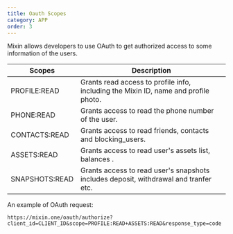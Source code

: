 ```yaml
---
title: Oauth Scopes
category: APP
order: 3
---
```


Mixin allows developers to use OAuth to get authorized access to some information of the users.

| Scopes | Description |
| --- | --- |
| PROFILE:READ | Grants read access to profile info, including the Mixin ID, name and profile photo. |
| PHONE:READ | Grants access to read the phone number of the user. |
| CONTACTS:READ | Grants access to read friends, contacts and blocking_users. |
| ASSETS:READ | Grants access to read user's assets list, balances . |
| SNAPSHOTS:READ | Grants access to read user's snapshots includes deposit, withdrawal and tranfer etc. |

An example of OAuth request:

```
https://mixin.one/oauth/authorize?client_id=CLIENT_ID&scope=PROFILE:READ+ASSETS:READ&response_type=code
```
